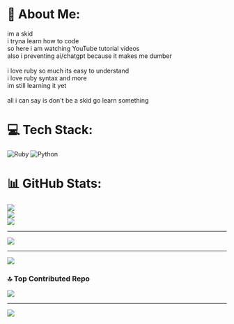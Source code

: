 # 💫 About Me:
im a skid<br>i tryna learn how to code<br>so here i am watching YouTube tutorial videos<br>also i preventing ai/chatgpt because it makes me dumber<br><br>i love ruby so much its easy to understand<br>i love ruby syntax and more<br>im still learning it yet<br><br>all i can say is don't be a skid go learn something


# 💻 Tech Stack:
![Ruby](https://img.shields.io/badge/ruby-%23CC342D.svg?style=for-the-badge&logo=ruby&logoColor=white) ![Python](https://img.shields.io/badge/python-3670A0?style=for-the-badge&logo=python&logoColor=ffdd54)
# 📊 GitHub Stats:
![](https://github-readme-stats.vercel.app/api?username=waynelxn&theme=react&hide_border=true&include_all_commits=false&count_private=false)<br/>
![](https://nirzak-streak-stats.vercel.app/?user=waynelxn&theme=react&hide_border=true)<br/>
![](https://github-readme-stats.vercel.app/api/top-langs/?username=waynelxn&theme=react&hide_border=true&include_all_commits=false&count_private=false&layout=compact)

---
[![](https://visitcount.itsvg.in/api?id=waynelxn&icon=0&color=0)](https://visitcount.itsvg.in)

<!-- Proudly created with GPRM ( https://gprm.itsvg.in ) -->
---
[![](https://visitcount.itsvg.in/api?id=waynelxn&icon=0&color=0)](https://visitcount.itsvg.in)

<!-- Proudly created with GPRM ( https://gprm.itsvg.in ) -->
### 🔝 Top Contributed Repo
![](https://github-contributor-stats.vercel.app/api?username=waynelxn&limit=5&theme=dark&combine_all_yearly_contributions=true)

---
[![](https://visitcount.itsvg.in/api?id=waynelxn&icon=0&color=0)](https://visitcount.itsvg.in)

<!-- Proudly created with GPRM ( https://gprm.itsvg.in ) -->
